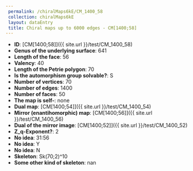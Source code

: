 ```yaml
--- 
 permalink: /chiralMaps6kE/CM_1400_58 
 collection: chiralMaps6kE
 layout: dataEntry
 title: Chiral maps up to 6000 edges - CM[1400;58]
---
```


- **ID**: [CM[1400;58]]({{ site.url }}/test/CM_1400_58)
- **Genus of the underlying surface**: 641
- **Length of the face**: 56
- **Valency**: 40
- **Length of the Petrie polygon**: 70
- **Is the automorphism group solvable?**: S
- **Number of vertices**: 70
- **Number of edges**: 1400
- **Number of faces**: 50
- **The map is self-**: none
- **Dual map**: [CM[1400;54]]({{ site.url }}/test/CM_1400_54)
- **Mirror (enantihomorphic) map**: [CM[1400;56]]({{ site.url }}/test/CM_1400_56)
- **Dual of the mirror image**: [CM[1400;52]]({{ site.url }}/test/CM_1400_52)
- **Z_q-Exponent?**: 2
- **No idea**:  31:56
- **No idea**: Y
- **No idea**: N
- **Skeleton**: Sk(70;2)^10
- **Some other kind of skeleton**: nan
